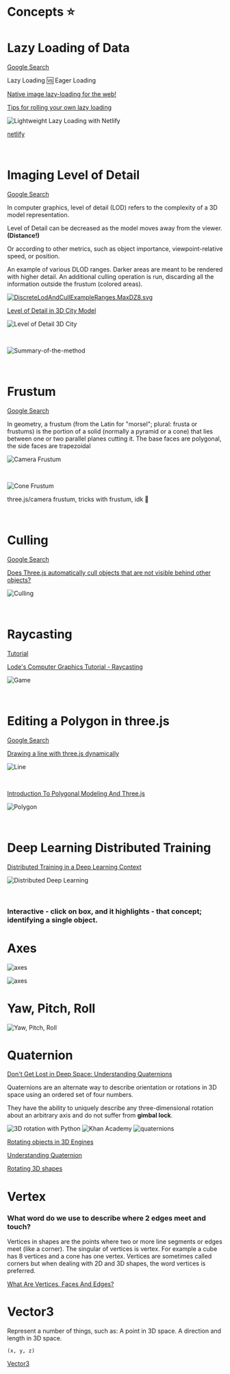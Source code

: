 # Concepts ⭐️

# Lazy Loading of Data 

[Google Search](https://www.google.com/search?q=lazy+loading+of+data&oq=lazy+loading+of+data&aqs=chrome..69i57j0i22i30l9.2657j0j7&sourceid=chrome&ie=UTF-8)

Lazy Loading 🆚 Eager Loading

[Native image lazy-loading for the web!](https://addyosmani.com/blog/lazy-loading/)

[Tips for rolling your own lazy loading](https://css-tricks.com/tips-for-rolling-your-own-lazy-loading/)

![Lightweight Lazy Loading with Netlify](img/css-tricks.jpg)

[netlify](https://lazy-load-nlm.netlify.com)

<br>

# Imaging Level of Detail

[Google Search](https://www.google.com/search?q=imaging+level+of+detail&oq=imaging+level+of+detail&aqs=chrome..69i57j33i160j33i299l2.12167j0j7&sourceid=chrome&ie=UTF-8)

In computer graphics, level of detail (LOD) refers to the complexity of a 3D model representation.

Level of Detail can be decreased as the model moves away from the viewer. **(Distance!)**

Or according to other metrics, such as object importance, viewpoint-relative speed, or position.

An example of various DLOD ranges. Darker areas are meant to be rendered with higher detail. An additional culling operation is run, discarding all the information outside the frustum (colored areas).

<p><a href="https://commons.wikimedia.org/wiki/File:DiscreteLodAndCullExampleRanges.MaxDZ8.svg#/media/File:DiscreteLodAndCullExampleRanges.MaxDZ8.svg"><img src="https://upload.wikimedia.org/wikipedia/commons/thumb/3/3f/DiscreteLodAndCullExampleRanges.MaxDZ8.svg/256px-DiscreteLodAndCullExampleRanges.MaxDZ8.svg.png" alt="DiscreteLodAndCullExampleRanges.MaxDZ8.svg"></a></p>

[Level of Detail in 3D City Model](https://www.treistek.com/post/level-of-detail-in-3d-city-model)

![Level of Detail 3D City](img/level-of-detail-in-3d-city-model.jpg)

<br>

![Summary-of-the-method](img/Summary-of-the-method-Level-of-detail-LOD-triangulated-irregular-network-TIN.jpg)

<br>

# Frustum

[Google Search](https://www.google.com/search?q=frustum&spell=1&sa=X&ved=2ahUKEwiMwrK0n875AhWgj4kEHThuApkQBSgAegQIAhA1&biw=1389&bih=729&dpr=2.5)

In geometry, a frustum (from the Latin for "morsel"; plural: frusta or frustums) is the portion of a solid (normally a pyramid or a cone) that lies between one or two parallel planes cutting it. The base faces are polygonal, the side faces are trapezoidal

![Camera Frustum](img/VisualCameraFrustum.jpg)

<br>

![Cone Frustum](img/Frustum-Of-A-Cone-4.jpg)

three.js/camera frustum, tricks with frustum, idk 🤔

<br>

# Culling

[Google Search](https://www.google.com/search?q=three.js+culling&oq=three.js+culling&aqs=chrome..69i57j0i22i30l6j0i390l3.2220j0j7&sourceid=chrome&ie=UTF-8)

[Does Three.js automatically cull objects that are not visible behind other objects?](https://stackoverflow.com/questions/67428704/does-three-js-automatically-cull-objects-that-are-not-visible-behind-other-objec)

![Culling](img/tree.jpg)

<br>

# Raycasting

[Tutorial](http://soledadpenades.com/articles/three-js-tutorials/object-picking/)

[Lode's Computer Graphics Tutorial - Raycasting](https://lodev.org/cgtutor/raycasting.html)

![Game](img/Wolfenstein_3D_Screenshot.jpg)

<br>

# Editing a Polygon in three.js

[Google Search](https://www.google.com/search?q=editing+a+polygon+in+three.js&oq=editing+a+polygon+in+three.js&aqs=chrome..69i57j33i22i29i30l5.3805j0j7&sourceid=chrome&ie=UTF-8)

[Drawing a line with three.js dynamically](https://stackoverflow.com/questions/31399856/drawing-a-line-with-three-js-dynamically)

![Line](img/aVBCe.jpg)

<br>

[Introduction To Polygonal Modeling And Three.js](https://www.smashingmagazine.com/2013/09/introduction-to-polygonal-modeling-and-three-js/)

![Polygon](img/polygondiagram-large-mini.jpg)

<br>

# Deep Learning Distributed Training

[Distributed Training in a Deep Learning Context](https://blog.ovhcloud.com/distributed-training-in-a-deep-learning-context/)

![Distributed Deep Learning](img/distributed_dl_architecture.jpg)

<br>

### Interactive - click on box, and it highlights - that concept; identifying a single object.

# Axes

![axes](img/x-y-z-2.png)

![axes](img/x-y-z-1.png)

# Yaw, Pitch, Roll

<!-- <img src="https://www.researchgate.net/profile/Hashim-Hashim/publication/335854843/figure/fig2/AS:803963083452423@1568691144637/Graphical-representation-of-Euler-angles-with-respect-to-the-reference-axis-of-the_Q320.jpg"/> -->

![Yaw, Pitch, Roll](img/Euler-angles-with-respect-to-axis-of-rotation.jpg)

# Quaternion

[Don't Get Lost in Deep Space: Understanding Quaternions](https://www.allaboutcircuits.com/technical-articles/dont-get-lost-in-deep-space-understanding-quaternions/)

Quaternions are an alternate way to describe orientation or rotations in 3D space using an ordered set of four numbers.

They have the ability to uniquely describe any three-dimensional rotation about an arbitrary axis and do not suffer from **gimbal lock**.

<img src="https://www.meccanismocomplesso.org/wp-content/uploads/2020/09/Hamiltons-quaternions-and-3D-rotation-with-Python.jpg" alt="3D rotation with Python"/>

<img src="https://cdn.kastatic.org/ka-perseus-images/d24dd08a0ea7aaeeaa90d84f642e12998df3ffe7.svg" alt="Khan Academy"/>

<img src="https://w7.pngwing.com/pngs/1010/569/png-transparent-conversion-between-quaternions-and-euler-angles-orientation-rotation-rigid-body-angle-angle-text-symmetry-thumbnail.png" alt="quaternions"/>

[Rotating objects in 3D Engines](https://artrointel.github.io/rotating-objects/)

[Understanding Quaternion](https://www.ceva-dsp.com/ourblog/what-is-a-quaterion/)

[Rotating 3D shapes](https://www.khanacademy.org/computing/computer-programming/programming-games-visualizations/programming-3d-shapes/a/rotating-3d-shapes)

# Vertex

### What word do we use to describe where 2 edges meet and touch?

Vertices in shapes are the points where two or more line segments or edges meet (like a corner). The singular of vertices is vertex. For example a cube has 8 vertices and a cone has one vertex. Vertices are sometimes called corners but when dealing with 2D and 3D shapes, the word vertices is preferred.

[What Are Vertices, Faces And Edges?](https://thirdspacelearning.com/blog/what-are-vertices-faces-edges/)

# Vector3

Represent a number of things, such as: A point in 3D space. A direction and length in 3D space.

```text
(x, y, z)
```

[Vector3](https://threejs.org/docs/#api/en/math/Vector3)
